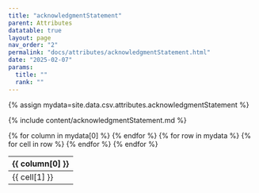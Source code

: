 ```yaml
---
title: "acknowledgmentStatement"
parent: Attributes
datatable: true
layout: page
nav_order: "2"
permalink: "docs/attributes/acknowledgmentStatement.html"
date: "2025-02-07"
params:
  title: ""
  rank: ""
---
```

{% assign mydata=site.data.csv.attributes.acknowledgmentStatement %} 

{% include content/acknowledgmentStatement.md %}

<table id="myTable" class="display" style="width:100%">
    <thead>
    {% for column in mydata[0] %}
        <th>{{ column[0] }}</th>
    {% endfor %}
    </thead>
    <tbody>
    {% for row in mydata %}
        <tr>
        {% for cell in row %}
            <td>{{ cell[1] }}</td>
        {% endfor %}
        </tr>
    {% endfor %}
    </tbody>
</table>
<script type="text/javascript">
  $(document).ready(function () {
    $('#myTable').DataTable({
      responsive: true,
      deferRender: false,
      paging: false,
      order: [],
    });
  });
</script>

